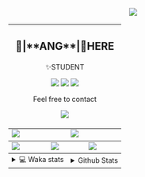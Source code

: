 <link rel="stylesheet" href="table{table-layout:fixed;word-break:break-all;}">

<p align="center">
  <picture>
    <img src="https://readme-typing-svg.herokuapp.com?size=25&duration=2500&color=8C43EA&vCenter=true&width=200&height=40&lines=%F0%9F%8C%B1ANGJustinl%F0%9F%8C%B1+!" />
  </picture>
</p>


<table align="center">
  <td colspan="6">
    <h2><p align="center">🥛|**ANG**|🥛HERE</h2>
    <p align="center">✨STUDENT</p>
    <p align="center">
    <a href="mailto:ANGJustinl@gmail.com"><img src="https://img.shields.io/badge/Email-ANGJustinl@gmail.com-6A5ACD?style=flat-square&logoColor=fff" /></a>
    <a href="https://ANGForever.top"><img src="https://img.shields.io/badge/Website-ANGForever.top-3A2ALD?style=flat-square&logoColor=fff" /></a>
    <a href="https://www.angforever.top"><img src="https://img.shields.io/badge/AboutMe-ANGJustinl-12224D?style=flat-square&logoColor=fff" /></a>
    </p>
    <p align="center">Feel free to contact</p>
    <p align="center">
      <a href="Skills"><img src="https://skillicons.dev/icons?perline=15&i=python,lua,github,vscode,html,c,go,git&theme=light" /></a>
    </p>
  </td>
<tbody>
  <tr>
    <td colspan="3"><a href="https://github.com/anuraghazra/github-readme-stats">
      <picture>
        <source media="(prefers-color-scheme: dark)" srcset="https://github-readme-stats.vercel.app/api?username=ANGJustinl&count_private=true&show_icons=true&hide_border=true&bg_color=15,f2f7fd,E0EAFC">
        <img height="100%" src="https://github-readme-stats.vercel.app/api?username=ANGJustinl&count_private=true&count_private=true&show_icons=true&hide_border=true&bg_color=00000000&format=long" />
      </picture>
    </a></td>
    <td colspan="3"><a href="https://github.com/denvercoder1/github-readme-streak-stats">
      <picture>
        <source media="(prefers-color-scheme: dark)" srcset="https://github-readme-streak-stat-eight.vercel.app/?user=angjustinl&mode=weekly&theme=default&hide_border=true&background=00000000">
        <img height="100%" src="https://github-readme-streak-stat-eight.vercel.app/?user=angjustinl&mode=weekly&theme=default&hide_border=true&background=00000000" />
      </picture>
    </a></td>
  </tr>
</tbody><tbody>
  <tr>
    <td colspan="2"><a href="https://github.com/vn7n24fzkq/github-profile-summary-cards">
      <picture>
        <source media="(prefers-color-scheme: dark)" srcset="http://github-profile-summary-cards-mirror.vercel.app/api/cards/repos-per-language?username=angjustinl&theme=default&border_color=0000&bg_color=0000">
        <img height="100%" src="http://github-profile-summary-cards-mirror.vercel.app/api/cards/repos-per-language?username=angjustinl&hide=typescript,javascript,html,php,css&theme=default&border_color=0000&bg_color=0000" />
      </picture>
    </a></td>
    <td colspan="2"><a href="https://github.com/anuraghazra/github-readme-stats">
      <picture>
        <source media="(prefers-color-scheme: dark)" srcset="https://github-readme-stats.vercel.app/api/top-langs/?username=angjustinl&hide=javascript,html,css">
        <img height="100%" src="https://github-readme-stats.vercel.app/api/top-langs/?username=angjustinl&hide=typescript,javascript,html,php,css&bg_color=00000000&text_color=000000&hide_border=true" />
      </picture>
    </a></td>
    <td colspan="2"><a href="https://github.com/vn7n24fzkq/github-profile-summary-cards">
      <picture>
        <source media="(prefers-color-scheme: dark)" srcset="http://github-profile-summary-cards-mirror.vercel.app/api/cards/productive-time?username=angjustinl&utcOffset=8&theme=nord_dark&border_color=0000&bg_color=0000">
        <img height="100%" src="http://github-profile-summary-cards-mirror.vercel.app/api/cards/productive-time?username=angjustinl&utcOffset=8&theme=nord_bright&border_color=0000&bg_color=0000" />
      </picture>
    </a></td>
  </tr>
</tbody>
<tbody>
  <tr>
    <td colspan="3">
      <details>
        <summary> 💻 Waka stats</summary>
<p align="center">

<!--START_SECTION:waka-->
**I'm an Early 🐤** 

```text
🌞 Morning                1001 commits        █████████░░░░░░░░░░░░░░░░   36.67 % 
🌆 Daytime                797 commits         ███████░░░░░░░░░░░░░░░░░░   29.19 % 
🌃 Evening                864 commits         ████████░░░░░░░░░░░░░░░░░   31.65 % 
🌙 Night                  68 commits          █░░░░░░░░░░░░░░░░░░░░░░░░   02.49 % 
```


📊 **This Week I Spent My Time On** 

```text
🕑︎ Time Zone: Asia/Shanghai

💬 Programming Languages: 
Other                    14 hrs 11 mins      ███████████████░░░░░░░░░░   59.02 % 
Python                   4 hrs 1 min         ████░░░░░░░░░░░░░░░░░░░░░   16.78 % 
Markdown                 2 hrs 2 mins        ██░░░░░░░░░░░░░░░░░░░░░░░   08.49 % 
YAML                     1 hr 6 mins         █░░░░░░░░░░░░░░░░░░░░░░░░   04.58 % 
JavaScript               43 mins             █░░░░░░░░░░░░░░░░░░░░░░░░   03.00 % 

🔥 Editors: 
Edge                     15 hrs 13 mins      ████████████████░░░░░░░░░   63.37 % 
VS Code                  8 hrs 48 mins       █████████░░░░░░░░░░░░░░░░   36.63 % 

🐱‍💻 Projects: 
blog                     5 hrs 3 mins        █████░░░░░░░░░░░░░░░░░░░░   21.04 % 
数模                       3 hrs 28 mins       ████░░░░░░░░░░░░░░░░░░░░░   14.44 % 
novel2video-main         3 hrs 11 mins       ███░░░░░░░░░░░░░░░░░░░░░░   13.30 % 
Blank_Intro              2 hrs 58 mins       ███░░░░░░░░░░░░░░░░░░░░░░   12.40 % 
LixAssistantLimbusCompany2 hrs 6 mins        ██░░░░░░░░░░░░░░░░░░░░░░░   08.80 % 

💻 Operating System: 
Windows                  21 hrs 36 mins      ██████████████████████░░░   89.89 % 
Linux                    2 hrs 25 mins       ███░░░░░░░░░░░░░░░░░░░░░░   10.11 % 
```

**I Mostly Code in Python** 

```text
Python                   28 repos            ██████████████░░░░░░░░░░░   57.14 % 
HTML                     5 repos             ███░░░░░░░░░░░░░░░░░░░░░░   10.20 % 
TypeScript               1 repo              █░░░░░░░░░░░░░░░░░░░░░░░░   02.04 % 
CSS                      1 repo              █░░░░░░░░░░░░░░░░░░░░░░░░   02.04 % 
PHP                      1 repo              █░░░░░░░░░░░░░░░░░░░░░░░░   02.04 % 
```




 Last Updated on 16/05/2025 02:05:10 UTC
<!--END_SECTION:waka-->
</p>      
</td><td colspan="3">
      <details>
        <summary> Github Stats</summary>
<p align="center">

<p align="center">
          <img src="github-metrics.svg" alt="typing-svg">
        </p>
      </details>
</td>
</table>
